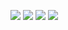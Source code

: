 <p>
  <picture><img src="https://img.shields.io/badge/Discord-%40calvinknt-blue?style=flat&logo=discord&logoColor=white"></picture>
  <a href="https://youtube.com/@calvinkNT" target="_blank"><img src="https://img.shields.io/badge/YouTube-%40calvinkNT-red?style=flat&logo=youtube&logoColor=white"></a>
  <a href="https://codeforces.com/profile/calvink19" target="_blank"><img src="https://img.shields.io/badge/Codeforces-calvink19-aqua?style=flat&logo=codeforces&logoColor=white"></a>
  <a href="https://calvink19.co" target="_blank"><img src="https://img.shields.io/badge/Web-https://calvink19.co-white?style=flat&logo=&logoColor=white"></a>
</p>

<!--
**calvinknt/calvinknt** is a ✨ _special_ ✨ repository because its `README.md` (this file) appears on your GitHub profile.

Here are some ideas to get you started:

- 🔭 I’m currently working on ...
- 🌱 I’m currently learning ...
- 👯 I’m looking to collaborate on ...
- 🤔 I’m looking for help with ...
- 💬 Ask me about ...
- 📫 How to reach me: ...
- 😄 Pronouns: ...
- ⚡ Fun fact: ...
-->
